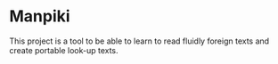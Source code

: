 # Manpiki

This project is a tool to be able to learn to read fluidly foreign texts and
create portable look-up texts.

